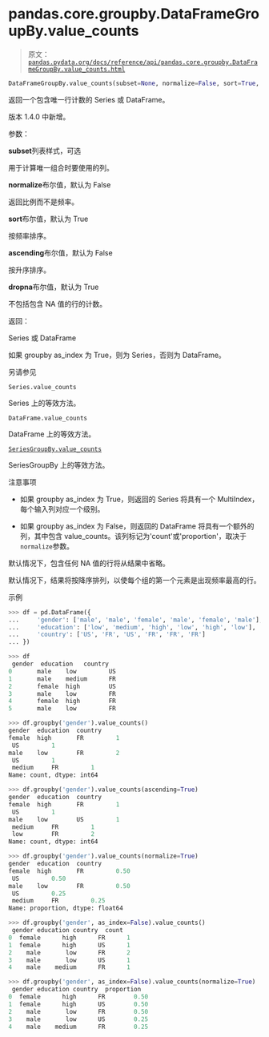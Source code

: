 # pandas.core.groupby.DataFrameGroupBy.value_counts

> 原文：[`pandas.pydata.org/docs/reference/api/pandas.core.groupby.DataFrameGroupBy.value_counts.html`](https://pandas.pydata.org/docs/reference/api/pandas.core.groupby.DataFrameGroupBy.value_counts.html)

```py
DataFrameGroupBy.value_counts(subset=None, normalize=False, sort=True, ascending=False, dropna=True)
```

返回一个包含唯一行计数的 Series 或 DataFrame。

版本 1.4.0 中新增。

参数：

**subset**列表样式，可选

用于计算唯一组合时要使用的列。

**normalize**布尔值，默认为 False

返回比例而不是频率。

**sort**布尔值，默认为 True

按频率排序。

**ascending**布尔值，默认为 False

按升序排序。

**dropna**布尔值，默认为 True

不包括包含 NA 值的行的计数。

返回：

Series 或 DataFrame

如果 groupby as_index 为 True，则为 Series，否则为 DataFrame。

另请参见

`Series.value_counts`

Series 上的等效方法。

`DataFrame.value_counts`

DataFrame 上的等效方法。

[`SeriesGroupBy.value_counts`](https://pandas.pydata.org/docs/reference/api/pandas.core.groupby.SeriesGroupBy.value_counts.html#pandas.core.groupby.SeriesGroupBy.value_counts "pandas.core.groupby.SeriesGroupBy.value_counts")

SeriesGroupBy 上的等效方法。

注意事项

+   如果 groupby as_index 为 True，则返回的 Series 将具有一个 MultiIndex，每个输入列对应一个级别。

+   如果 groupby as_index 为 False，则返回的 DataFrame 将具有一个额外的列，其中包含 value_counts。该列标记为'count'或'proportion'，取决于`normalize`参数。

默认情况下，包含任何 NA 值的行将从结果中省略。

默认情况下，结果将按降序排列，以使每个组的第一个元素是出现频率最高的行。

示例

```py
>>> df = pd.DataFrame({
...     'gender': ['male', 'male', 'female', 'male', 'female', 'male'],
...     'education': ['low', 'medium', 'high', 'low', 'high', 'low'],
...     'country': ['US', 'FR', 'US', 'FR', 'FR', 'FR']
... }) 
```

```py
>>> df
 gender  education   country
0       male    low         US
1       male    medium      FR
2       female  high        US
3       male    low         FR
4       female  high        FR
5       male    low         FR 
```

```py
>>> df.groupby('gender').value_counts()
gender  education  country
female  high       FR         1
 US         1
male    low        FR         2
 US         1
 medium     FR         1
Name: count, dtype: int64 
```

```py
>>> df.groupby('gender').value_counts(ascending=True)
gender  education  country
female  high       FR         1
 US         1
male    low        US         1
 medium     FR         1
 low        FR         2
Name: count, dtype: int64 
```

```py
>>> df.groupby('gender').value_counts(normalize=True)
gender  education  country
female  high       FR         0.50
 US         0.50
male    low        FR         0.50
 US         0.25
 medium     FR         0.25
Name: proportion, dtype: float64 
```

```py
>>> df.groupby('gender', as_index=False).value_counts()
 gender education country  count
0  female      high      FR      1
1  female      high      US      1
2    male       low      FR      2
3    male       low      US      1
4    male    medium      FR      1 
```

```py
>>> df.groupby('gender', as_index=False).value_counts(normalize=True)
 gender education country  proportion
0  female      high      FR        0.50
1  female      high      US        0.50
2    male       low      FR        0.50
3    male       low      US        0.25
4    male    medium      FR        0.25 
```
